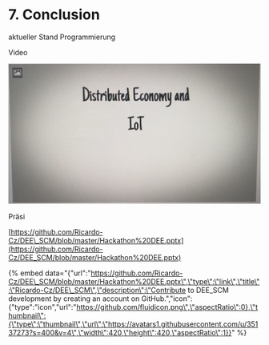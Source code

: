 # 7. Conclusion

aktueller Stand Programmierung



Video

![](.gitbook/assets/thumbnail.png)

Präsi

[https://github.com/Ricardo-Cz/DEE\_SCM/blob/master/Hackathon%20DEE.pptx](https://github.com/Ricardo-Cz/DEE_SCM/blob/master/Hackathon%20DEE.pptx)

{% embed data="{\"url\":\"https://github.com/Ricardo-Cz/DEE\_SCM/blob/master/Hackathon%20DEE.pptx\",\"type\":\"link\",\"title\":\"Ricardo-Cz/DEE\_SCM\",\"description\":\"Contribute to DEE\_SCM development by creating an account on GitHub.\",\"icon\":{\"type\":\"icon\",\"url\":\"https://github.com/fluidicon.png\",\"aspectRatio\":0},\"thumbnail\":{\"type\":\"thumbnail\",\"url\":\"https://avatars1.githubusercontent.com/u/35137273?s=400&v=4\",\"width\":420,\"height\":420,\"aspectRatio\":1}}" %}

